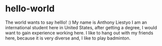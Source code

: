 # hello-world
The world wants to say helllo! :)
My name is Anthony Liestyo
I am an international student here in United States, after getting a degree, I would want to gain experience working here.
I like to hang out with my friends here, because it is very diverse and, I like to play badminton.
